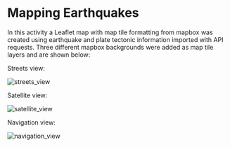 # Mapping Earthquakes


In this activity a Leaflet map with map tile formatting from mapbox was created using earthquake and plate tectonic information imported with API requests.  Three different mapbox backgrounds were added as map tile layers and are shown below: 


Streets view:  


![streets_view](https://user-images.githubusercontent.com/78699521/121592955-31d04980-c9f0-11eb-8e4c-3a8637e64577.png)


Satellite view:


![satellite_view](https://user-images.githubusercontent.com/78699521/121593036-4b719100-c9f0-11eb-870e-318e8f21e628.png)


Navigation view:


![navigation_view](https://user-images.githubusercontent.com/78699521/121593119-66dc9c00-c9f0-11eb-9afe-cec41b287c8e.png)
